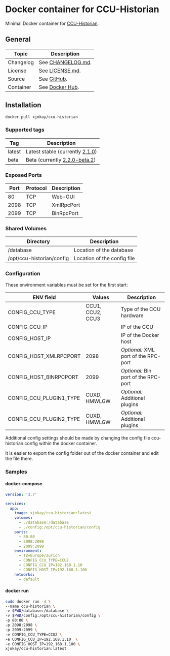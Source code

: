 # Docker container for CCU-Historian

Minimal Docker container for [CCU-Historian](https://ccu-historian.de/).

## General

| Topic     | Description                                                                                   |
|-----------|-----------------------------------------------------------------------------------------------|
| Changelog | See [CHANGELOG.md](https://github.com/x-jokay/docker-ccu-historian/blob/master/CHANGELOG.md). |
| License   | See [LICENSE.md](https://github.com/x-jokay/docker-ccu-historian/blob/master/LICENSE.md).     |
| Source    | See [GitHub](https://github.com/x-jokay/docker-ccu-historian).                                |
| Container | See [Docker Hub](https://hub.docker.com/r/xjokay/ccu-historian).                              |

## Installation

```sh
docker pull xjokay/ccu-historian
```

### Supported tags

| Tag    | Description                                                                                       |
|--------|---------------------------------------------------------------------------------------------------|
| latest | Latest stable (currently [2.1.0](https://github.com/mdzio/ccu-historian/releases/tag/2.1.0))      |
| beta   | Beta (currently [2.2.0-beta.2](https://github.com/mdzio/ccu-historian/releases/tag/2.2.0-beta.2)) |

### Exposed Ports

| Port | Protocol | Description |
|------|----------|-------------|
|   80 | TCP      | Web-GUI     |
| 2098 | TCP      | XmlRpcPort  |
| 2099 | TCP      | BinRpcPort  |

### Shared Volumes

| Directory                 | Description                 |
|---------------------------|-----------------------------|
| /database                 | Location of the database    |
| /opt/ccu-historian/config | Location of the config file |

### Configuration

These environment variables must be set for the first start:

| ENV field               | Values           | Description                          |
|-------------------------|------------------|--------------------------------------|
| CONFIG_CCU_TYPE         | CCU1, CCU2, CCU3 | Type of the CCU hardware             |
| CONFIG_CCU_IP           |                  | IP of the CCU                        |
| CONFIG_HOST_IP          |                  | IP of the Docker host                |
| CONFIG_HOST_XMLRPCPORT  | 2098             | _Optional:_ XML port of the RPC-port |
| CONFIG_HOST_BINRPCPORT  | 2099             | _Optional:_ Bin port of the RPC-port |
| CONFIG_CCU_PLUGIN1_TYPE | CUXD, HMWLGW     | _Optional:_ Additional plugins       |
| CONFIG_CCU_PLUGIN2_TYPE | CUXD, HMWLGW     | _Optional:_ Additional plugins       |

Additional config settings should be made by changing the config file ccu-historian.config
within the docker container.

It is easier to export the config folder out of the docker container and edit the file there.

### Samples

#### docker-compose

```yaml
version: '3.7'

services:
  app:
    image: xjokay/ccu-historian:latest
    volumes:
      - ./database:/database
      - ./config:/opt/ccu-historian/config
    ports:
      - 80:80
      - 2098:2098
      - 2099:2099
    environment:
      - TZ=Europe/Zurich
      - CONFIG_CCU_TYPE=CCU2
      - CONFIG_CCU_IP=192.168.1.10
      - CONFIG_HOST_IP=192.168.1.100
    networks:
      - default
```

#### docker run

```sh
sudo docker run -d \
--name ccu-historian \
-v $PWD/database:/database \
-v $PWD/config:/opt/ccu-historian/config \
-p 80:80 \
-p 2098:2098 \
-p 2099:2099 \
-e CONFIG_CCU_TYPE=CCU2 \
-e CONFIG_CCU_IP=192.168.1.10  \
-e CONFIG_HOST_IP=192.168.1.100 \
xjokay/ccu-historian:latest
```